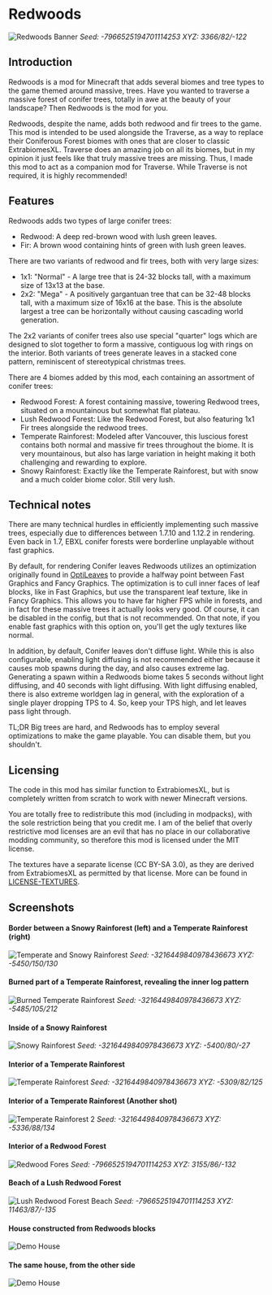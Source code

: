 # Redwoods

![Redwoods Banner](showcase/Redwood%20Forest%20Canyon%20Banner.png)
*Seed: -7966525194701114253 XYZ: 3366/82/-122*

## Introduction

Redwoods is a mod for Minecraft that adds several biomes and tree types to the game themed around massive, trees. Have
you wanted to traverse a massive forest of conifer trees, totally in awe at the beauty of your landscape? Then Redwoods 
is the mod for you.

Redwoods, despite the name, adds both redwood and fir trees to the game. This mod is intended to be used alongside the
Traverse, as a way to replace their Coniferous Forest biomes with ones that are closer to classic ExtrabiomesXL. Traverse
does an amazing job on all its biomes, but in my opinion it just feels like that truly massive trees are missing. Thus,
I made this mod to act as a companion mod for Traverse. While Traverse is not required, it is highly recommended!

## Features

Redwoods adds two types of large conifer trees:
 * Redwood: A deep red-brown wood with lush green leaves.
 * Fir: A brown wood containing hints of green with lush green leaves.

There are two variants of redwood and fir trees, both with very large sizes:

 * 1x1: "Normal" - A large tree that is 24-32 blocks tall, with a maximum size of 13x13 at the base.
 * 2x2: "Mega" - A positively gargantuan tree that can be 32-48 blocks tall, with a maximum size of 16x16 at the base.
   This is the absolute largest a tree can be horizontally without causing cascading world generation.

The 2x2 variants of conifer trees also use special "quarter" logs which are designed to slot together to form a massive,
contiguous log with rings on the interior. Both variants of trees generate leaves in a stacked cone pattern, reminiscent
of stereotypical christmas trees.

There are 4 biomes added by this mod, each containing an assortment of conifer trees:
 * Redwood Forest: A forest containing massive, towering Redwood trees, situated on a mountainous but somewhat flat plateau.
 * Lush Redwood Forest: Like the Redwood Forest, but also featuring 1x1 Fir trees alongside the redwood trees.
 * Temperate Rainforest: Modeled after Vancouver, this luscious forest contains both normal and massive fir trees throughout the 
   biome. It is very mountainous, but also has large variation in height making it both challenging and rewarding to explore.
 * Snowy Rainforest: Exactly like the Temperate Rainforest, but with snow and a much colder biome color. Still very lush.

## Technical notes

There are many technical hurdles in efficiently implementing such massive trees, especially due to differences between
1.7.10 and 1.12.2 in rendering. Even back in 1.7, EBXL conifer forests were borderline unplayable without fast graphics.

By default, for rendering Conifer leaves Redwoods utilizes an optimization originally found in 
[OptiLeaves](https://www.minecraftforum.net/forums/mapping-and-modding-java-edition/minecraft-mods/1289639-v1-4-optileaves-faster-leaves-rendering-looks)
to provide a halfway point between Fast Graphics and Fancy Graphics. The optimization is to cull inner faces of leaf
blocks, like in Fast Graphics, but use the transparent leaf texture, like in Fancy Graphics. This allows you to have
far higher FPS while in forests, and in fact for these massive trees it actually looks very good. Of course, it can be
disabled in the config, but that is not recommended. On that note, if you enable fast graphics with this option on, 
you'll get the ugly textures like normal.

In addition, by default, Conifer leaves don't diffuse light. While this is also configurable, enabling light diffusing
is not recommended either because it causes mob spawns during the day, and also causes extreme lag. Generating a spawn
within a Redwoods biome takes 5 seconds without light diffusing, and 40 seconds with light diffusing. With light diffusing
enabled, there is also extreme worldgen lag in general, with the exploration of a single player dropping TPS to 4. So,
keep your TPS high, and let leaves pass light through.

TL;DR Big trees are hard, and Redwoods has to employ several optimizations to make the game playable. You can disable
them, but you shouldn't.

## Licensing

The code in this mod has similar function to ExtrabiomesXL, but is completely written from scratch to work with newer
Minecraft versions.

You are totally free to redistribute this mod (including in modpacks), with the sole restriction being that you credit me. 
I am of the belief that overly restrictive mod licenses are an evil that has no place in our collaborative modding 
community, so therefore this mod is licensed under the MIT license.

The textures have a separate license (CC BY-SA 3.0), as they are derived from ExtrabiomesXL as permitted by that license. 
More can be found in [LICENSE-TEXTURES](LICENSE-TEXTURES.md).

## Screenshots

#### Border between a Snowy Rainforest (left) and a Temperate Rainforest (right)
![Temperate and Snowy Rainforest](showcase/Temperate%20and%20Snowy%20Rainforest.png)
*Seed: -3216449840978436673 XYZ: -5450/150/130*

#### Burned part of a Temperate Rainforest, revealing the inner log pattern
![Burned Temperate Rainforest](showcase/Burned%20Temperate%20Rainforest.png)
*Seed: -3216449840978436673 XYZ: -5485/105/212*

#### Inside of a Snowy Rainforest
![Snowy Rainforest](showcase/Snowy%20Rainforest.png)
*Seed: -3216449840978436673 XYZ: -5400/80/-27*

#### Interior of a Temperate Rainforest
![Temperate Rainforest](showcase/Temperate%20Rainforest.png)
*Seed: -3216449840978436673 XYZ: -5309/82/125*

#### Interior of a Temperate Rainforest (Another shot)
![Temperate Rainforest 2](showcase/Temperate%20Rainforest%202.png)
*Seed: -3216449840978436673 XYZ: -5336/88/134*

#### Interior of a Redwood Forest
![Redwood Fores](showcase/Redwood%20Forest.png)
*Seed: -7966525194701114253 XYZ: 3155/86/-132*

#### Beach of a Lush Redwood Forest
![Lush Redwood Forest Beach](showcase/Lush%20Redwood%20Forest%20Beach.png)
*Seed: -7966525194701114253 XYZ: 11463/87/-135*

#### House constructed from Redwoods blocks
![Demo House](showcase/Demo%20House.png)

#### The same house, from the other side
![Demo House](showcase/Demo%20House%20Doors.png)